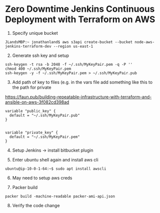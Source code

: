# Zero Downtime Jenkins Continuous Deployment with Terraform on AWS


1. Specify unique bucket 

```
JLandsMBP:~ jonathanland$ aws s3api create-bucket --bucket node-aws-jenkins-terraform-dev --region us-east-1
```

2. Generate ssh key and setup

```
ssh-keygen -t rsa -b 2048 -f ~/.ssh/MyKeyPair.pem -q -P ''
chmod 400 ~/.ssh/MyKeyPair.pem
ssh-keygen -y -f ~/.ssh/MyKeyPair.pem > ~/.ssh/MyKeyPair.pub
```

3. Add path of key to files (e.g. in the vars file add something like this to the path for private 

https://faun.pub/building-repeatable-infrastructure-with-terraform-and-ansible-on-aws-3f082cd398ad

```
variable "public_key" {
  default = "~/.ssh/MyKeyPair.pub"
}


variable "private_key" {
  default = "~/.ssh/MyKeyPair.pem"
}
```

4. Setup Jenkins -> install bitbucket plugin 

5. Enter ubuntu shell again and install aws cli
```
ubuntu@ip-10-0-1-64:~$ sudo apt install awscli
```
6. May need to setup aws creds

7. Packer build

```
packer build -machine-readable packer-ami-api.json
```

8. Verify the code change 

